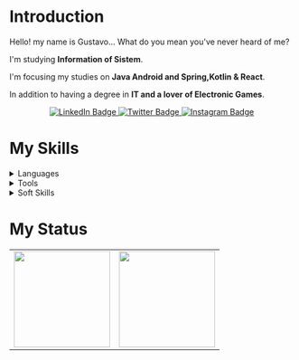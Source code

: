 # Introduction

<p align="left">
      Hello! my name is Gustavo... What do you mean you've never heard of me?
</p>

<p align="left">
    I'm studying <strong>Information of Sistem</strong>.
</p>

<p align="left">
    I'm focusing my studies on <strong>Java Android and Spring,Kotlin & React</strong>.
</p>

<p align="left">
      In addition to having a degree in <strong>IT and a lover of Electronic Games</strong>.
</p>



<div align="center">
  <a href="https://www.linkedin.com/in/gustavofroes/" target="_blank">
    <img src="https://img.shields.io/badge/-LinkedIn-gray?style=flat-square&labelColor=white&logo=linkedin&logoColor=gray" alt="LinkedIn Badge"/>
  </a>
  <a href="https://x.com/Gustaveetos" target="_blank">
    <img src="https://img.shields.io/badge/-Twitter-gray?style=flat-square&labelColor=white&logo=twitter&logoColor=gray" alt="Twitter Badge"/>
  </a>
  <a href="https://www.instagram.com/gustavoffroes/?hl=pt-br" target="_blank">
    <img src="https://img.shields.io/badge/-Instagram-gray?style=flat-square&labelColor=white&logo=instagram&logoColor=gray" alt="Instagram Badge"/>
  </a>
</div>

# My Skills
  
 <details>
    <summary>Languages</summary>
       
  ![Java](https://img.shields.io/badge/Java-100000?style=for-the-badge&logo=CoffeeScript)
  ![Kotlin](https://img.shields.io/badge/Kotlin-100000?style=for-the-badge&logo=Kotlin)
  ![React](https://img.shields.io/badge/React-100000?style=for-the-badge&logo=React)
  ![Spring](https://img.shields.io/badge/Spring-100000?style=for-the-badge&logo=Spring)
  ![Laravel](https://img.shields.io/badge/Laravel-100000?style=for-the-badge&logo=Laravel)
  ![C](https://img.shields.io/badge/C-100000?style=for-the-badge&logo=C&logoColor=gray)
  ![C++](https://img.shields.io/badge/C++-100000?style=for-the-badge&logo=C&logoColor=gray)
  ![Javascript](https://img.shields.io/badge/javascript-100000?style=for-the-badge&logo=JavaScript)
  ![Flutter](https://img.shields.io/badge/flutter-100000?style=for-the-badge&logo=Flutter&logoColor=blue)
  ![PHP](https://img.shields.io/badge/PHP-100000?style=for-the-badge&logo=PHP)

  </details>
  <details>
    <summary>Tools</summary>
    
  ![Git](https://img.shields.io/badge/git-100000?style=for-the-badge&logo=git)
  ![Figma](https://img.shields.io/badge/figma-100000?style=for-the-badge&logo=figma)
  ![Canva](https://img.shields.io/badge/canva-100000?style=for-the-badge&logo=canva)
  ![Photoshop](https://img.shields.io/badge/photoshop-100000?style=for-the-badge&logo=photoshop)
  ![Adobe Premiere](https://img.shields.io/badge/adobepremiere-100000?style=for-the-badge&logo=adobepremiere)
  </details>

   <details>
    <summary>Soft Skills</summary>
    
  ![Design](https://img.shields.io/badge/design-100000?style=for-the-badge&logoColor=darkblue)
  ![UI](https://img.shields.io/badge/ui-100000?style=for-the-badge&logoColor=magenta)
  ![UX](https://img.shields.io/badge/ux-100000?style=for-the-badge&logoColor=midnightblue)
  </details>

# My Status
<div>
  <table style="margin: 0 auto;" align="center">
    <tr>
      <td>
        <img height="170px" src="https://github-readme-stats.vercel.app/api/top-langs/?username=Gustavo-Froes&layout=compact&theme=react&count_private=true"/>
      </td>
      <td>
        <img height="170px" src="https://github-readme-stats.vercel.app/api?username=Gustavo-Froes&show_icons=true&theme=transparent"/>
      </td>
    </tr>
  </table>
</div>
